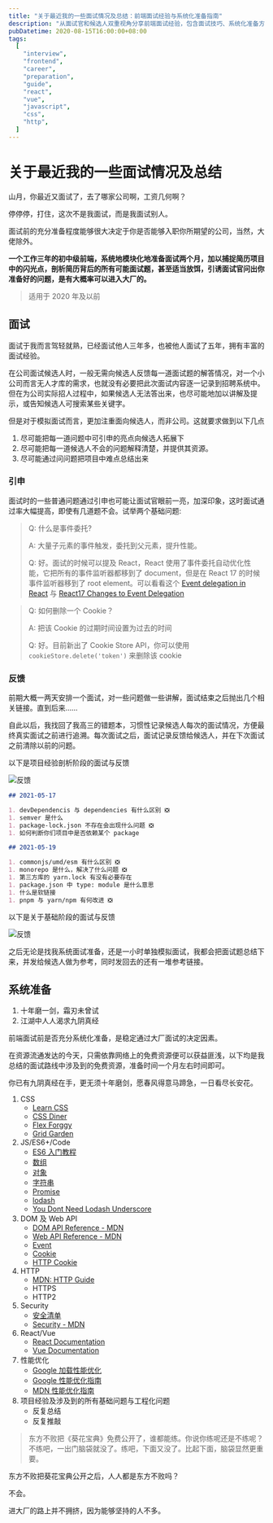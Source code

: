 ```yaml
---
title: "关于最近我的一些面试情况及总结：前端面试经验与系统化准备指南"
description: "从面试官和候选人双重视角分享前端面试经验，包含面试技巧、系统化准备方法、问题引申策略以及免费学习资源汇总，助力前端工程师进入理想公司"
pubDatetime: 2020-08-15T16:00:00+08:00
tags:
  [
    "interview",
    "frontend",
    "career",
    "preparation",
    "guide",
    "react",
    "vue",
    "javascript",
    "css",
    "http",
  ]
---
```


# 关于最近我的一些面试情况及总结

山月，你最近又面试了，去了哪家公司啊，工资几何啊？

停停停，打住，这次不是我面试，而是我面试别人。

面试前的充分准备程度能够很大决定于你是否能够入职你所期望的公司，当然，大佬除外。

**一个工作三年的初中级前端，系统地模块化地准备面试两个月，加以捕捉简历项目中的闪光点，剖析简历背后的所有可能面试题，甚至适当放饵，引诱面试官问出你准备好的问题，是有大概率可以进入大厂的。**

> 适用于 2020 年及以前

## 面试

面试于我而言驾轻就熟，已经面试他人三年多，也被他人面试了五年，拥有丰富的面试经验。

在公司面试候选人时，一般无需向候选人反馈每一道面试题的解答情况，对一个小公司而言无人才库的需求，也就没有必要把此次面试内容逐一记录到招聘系统中。但在为公司实际招人过程中，如果候选人无法答出来，也尽可能地加以讲解及提示，或告知候选人可搜索某些关键字。

但是对于模拟面试而言，更加注重面向候选人，而非公司。这就要求做到以下几点

1. 尽可能把每一道问题中可引申的亮点向候选人拓展下
1. 尽可能把每一道候选人不会的问题解释清楚，并提供其资源。
1. 尽可能通过问问题把项目中难点总结出来

### 引申

面试时的一些普通问题通过引申也可能让面试官眼前一亮，加深印象，这时面试通过率大幅提高，即使有几道题不会。试举两个基础问题:

> Q: 什么是事件委托?
>
> A: 大量子元素的事件触发，委托到父元素，提升性能。
>
> Q: 好。面试的时候可以提及 React，React 使用了事件委托自动优化性能，它把所有的事件监听器都移到了 document，但是在 React 17 的时候事件监听器移到了 root element。可以看看这个 [Event delegation in React](https://github.com/facebook/react/issues/13635) 与 [React17 Changes to Event Delegation](https://reactjs.org/blog/2020/10/20/react-v17.html#changes-to-event-delegation)

> Q: 如何删除一个 Cookie？
>
> A: 把该 Cookie 的过期时间设置为过去的时间
>
> Q: 好。目前新出了 Cookie Store API，你可以使用 `cookieStore.delete('token')` 来删除该 cookie

### 反馈

前期大概一两天安排一个面试，对一些问题做一些讲解，面试结束之后抛出几个相关链接。直到后来……

自此以后，我找回了我高三的错题本，习惯性记录候选人每次的面试情况，方便最终真实面试之前进行追溯。每次面试之后，面试记录反馈给候选人，并在下次面试之前清除以前的问题。

以下是项目经验剖析阶段的面试与反馈

![反馈](https://cdn.jsdelivr.net/gh/shfshanyue/blog@master/post/assets/feedback2.png)

```md
## 2021-05-17

1. devDependencis 与 dependencies 有什么区别 ❎
1. semver 是什么
1. package-lock.json 不存在会出现什么问题 ❎
1. 如何判断你们项目中是否依赖某个 package

## 2021-05-19

1. commonjs/umd/esm 有什么区别 ❎
1. monorepo 是什么，解决了什么问题 ❎
1. 第三方库的 yarn.lock 有没有必要存在
1. package.json 中 type: module 是什么意思
1. 什么是软链接
1. pnpm 与 yarn/npm 有何改进 ❎
```

以下是关于基础阶段的面试与反馈

![反馈](https://cdn.jsdelivr.net/gh/shfshanyue/blog@master/post/assets/feedback.png)

之后无论是找我系统面试准备，还是一小时单独模拟面试，我都会把面试题总结下来，并发给候选人做为参考，同时发回去的还有一堆参考链接。

## 系统准备

1. 十年磨一剑，霜刃未曾试
1. 江湖中人人渴求九阴真经

前端面试前是否充分系统化准备，是稳定通过大厂面试的决定因素。

在资源流通发达的今天，只需依靠网络上的免费资源便可以获益匪浅，以下均是我总结的面试路线中涉及到的免费资源，准备时间一个月左右时间即可。

你已有九阴真经在手，更无须十年磨剑，愿春风得意马蹄急，一日看尽长安花。

1. CSS
   - [Learn CSS](https://web.dev/learn/css/)
   - [CSS Diner](https://flukeout.github.io/)
   - [Flex Forggy](https://flexboxfroggy.com/)
   - [Grid Garden](https://cssgridgarden.com/)
2. JS/ES6+/Code
   - [ES6 入门教程](https://es6.ruanyifeng.com/)
   - [数组](https://developer.mozilla.org/zh-CN/docs/Web/JavaScript/Reference/Global_Objects/Array)
   - [对象](https://developer.mozilla.org/zh-CN/docs/Web/JavaScript/Reference/Global_Objects/Object)
   - [字符串](https://developer.mozilla.org/zh-CN/docs/Web/JavaScript/Reference/Global_Objects/String)
   - [Promise](https://developer.mozilla.org/zh-CN/docs/Web/JavaScript/Reference/Global_Objects/Promise)
   - [lodash](https://lodash.com/docs/4.17.15)
   - [You Dont Need Lodash Underscore](https://github.com/you-dont-need/You-Dont-Need-Lodash-Underscore)
3. DOM 及 Web API
   - [DOM API Reference - MDN](https://developer.mozilla.org/en-US/docs/Web/API/Document_Object_Model)
   - [Web API Reference - MDN](https://developer.mozilla.org/en-US/docs/Web/API)
   - [Event](https://developer.mozilla.org/zh-CN/docs/Learn/JavaScript/Building_blocks/Events)
   - [Cookie](https://developer.mozilla.org/en-US/docs/Web/API/Document/cookie)
   - [HTTP Cookie](https://developer.mozilla.org/zh-CN/docs/Web/HTTP/Cookies)
4. HTTP
   - [MDN: HTTP Guide](https://developer.mozilla.org/zh-CN/docs/Web/HTTP)
   - HTTPS
   - HTTP2
5. Security
   - [安全清单](https://cheatsheetseries.owasp.org/cheatsheets/AJAX_Security_Cheat_Sheet.html)
   - [Security - MDN](https://developer.mozilla.org/en-US/docs/Web/Security)
6. React/Vue
   - [React Documentation](https://reactjs.org)
   - [Vue Documentation](https://vuejs.org/)
7. 性能优化
   - [Google 加载性能优化](https://web.dev/fast/)
   - [Google 性能优化指南](https://developers.google.com/web/fundamentals/performance/get-started)
   - [MDN 性能优化指南](https://developer.mozilla.org/en-US/docs/Web/Performance)
8. 项目经验及涉及到的所有基础问题与工程化问题
   - 反复总结
   - 反复推敲

> 东方不败把《葵花宝典》免费公开了，谁都能练。你说你练呢还是不练呢？不练吧，一出门脑袋就没了。练吧，下面又没了。比起下面，脑袋显然更重要。

东方不败把葵花宝典公开之后，人人都是东方不败吗？

不会。

进大厂的路上并不拥挤，因为能够坚持的人不多。
